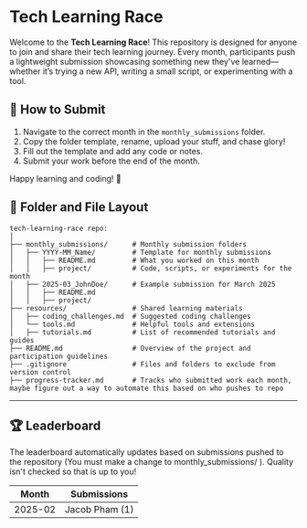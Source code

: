 # Tech Learning Race

Welcome to the **Tech Learning Race**! This repository is designed for anyone to join and share their tech learning journey. Every month, participants push a lightweight submission showcasing something new they've learned—whether it’s trying a new API, writing a small script, or experimenting with a tool.

## 📅 How to Submit
1. Navigate to the correct month in the `monthly_submissions` folder.
2. Copy the folder template, rename, upload your stuff, and chase glory!
3. Fill out the template and add any code or notes.
4. Submit your work before the end of the month.

Happy learning and coding! 🚀

## 📁 Folder and File Layout
```
tech-learning-race repo:
│
├── monthly_submissions/      # Monthly submission folders
│   ├── YYYY-MM_Name/         # Template for monthly submissions
│   │   ├── README.md         # What you worked on this month
│   │   ├── project/          # Code, scripts, or experiments for the month
│   ├── 2025-03_JohnDoe/      # Example submission for March 2025
│   │   ├── README.md
│   │   ├── project/
├── resources/                # Shared learning materials
│   ├── coding_challenges.md  # Suggested coding challenges
│   └── tools.md              # Helpful tools and extensions
│   ├── tutorials.md          # List of recommended tutorials and guides
├── README.md                 # Overview of the project and participation guidelines
├── .gitignore                # Files and folders to exclude from version control
├── progress-tracker.md       # Tracks who submitted work each month, maybe figure out a way to automate this based on who pushes to repo
```

---

## 🏆 Leaderboard

The leaderboard automatically updates based on submissions pushed to the repository (You must make a change to monthly_submissions/ ). Quality isn't checked so that is up to you!

<!-- LEADERBOARD_START -->
| Month   | Submissions           |
|---------|-----------------------|
| 2025-02 | Jacob Pham (1) |
<!-- LEADERBOARD_END -->

